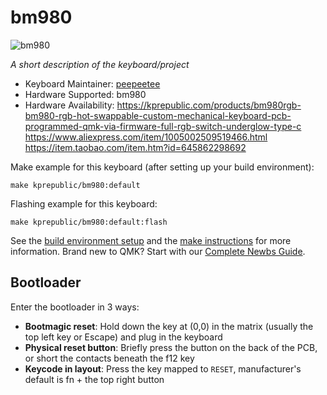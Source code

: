 # bm980

![bm980](https://i.imgur.com/k4NQGLx.jpeg)

*A short description of the keyboard/project*

* Keyboard Maintainer: [peepeetee](https://github.com/peepeetee)
* Hardware Supported: bm980
* Hardware Availability: https://kprepublic.com/products/bm980rgb-bm980-rgb-hot-swappable-custom-mechanical-keyboard-pcb-programmed-qmk-via-firmware-full-rgb-switch-underglow-type-c
https://www.aliexpress.com/item/1005002509519466.html
https://item.taobao.com/item.htm?id=645862298692

Make example for this keyboard (after setting up your build environment):

    make kprepublic/bm980:default

Flashing example for this keyboard:

    make kprepublic/bm980:default:flash

See the [build environment setup](https://docs.qmk.fm/#/getting_started_build_tools) and the [make instructions](https://docs.qmk.fm/#/getting_started_make_guide) for more information. Brand new to QMK? Start with our [Complete Newbs Guide](https://docs.qmk.fm/#/newbs).

## Bootloader

Enter the bootloader in 3 ways:

* **Bootmagic reset**: Hold down the key at (0,0) in the matrix (usually the top left key or Escape) and plug in the keyboard
* **Physical reset button**: Briefly press the button on the back of the PCB, or short the contacts beneath the f12 key
* **Keycode in layout**: Press the key mapped to `RESET`, manufacturer's default is fn + the top right button
